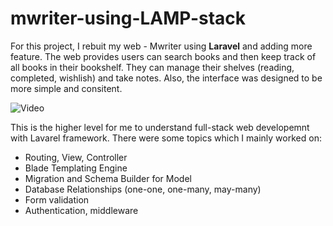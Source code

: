 # mwriter-using-LAMP-stack
For this project, I rebuit my web - Mwriter using **Laravel** and adding more feature. The web provides users can search books and then keep track of all books in their bookshelf. They can manage their shelves (reading, completed, wishlish) and take notes. Also, the interface was designed to be more simple and consitent.

![Video](https://www.youtube.com/embed/PM8QFi3x4kA)

This is the higher level for me to understand full-stack web developemnt with Lavarel framework. There were some topics which I mainly worked on:
* Routing, View, Controller
* Blade Templating Engine 
* Migration and Schema Builder for Model
* Database Relationships (one-one, one-many, may-many)
* Form validation
* Authentication, middleware

